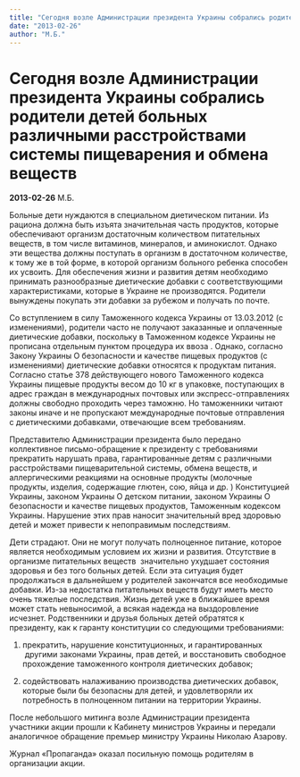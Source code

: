 ```yaml
---
title: "Сегодня возле Администрации президента Украины собрались родители детей больных различными расстройствами системы пищеварения и обмена веществ"
date: "2013-02-26"
author: "М.Б."
---
```


# Сегодня возле Администрации президента Украины собрались родители детей больных различными расстройствами системы пищеварения и обмена веществ

**2013-02-26** М.Б.

Больные дети нуждаются в специальном диетическом питании. Из рациона должна быть изъята значительная часть продуктов, которые обеспечивают организм достаточным количеством питательных веществ, в том числе витаминов, минералов, и аминокислот. Однако эти вещества должны поступать в организм в достаточном количестве, к тому же в той форме, в которой организм больного ребенка способен их усвоить. Для обеспечения жизни и развития детям необходимо принимать разнообразные диетические добавки с соответствующими характеристиками, которые в Украине не производятся. Родители вынуждены покупать эти добавки за рубежом и получать по почте.

Со вступлением в силу Таможенного кодекса Украины от 13.03.2012 (с изменениями), родители часто не получают заказанные и оплаченные диетические добавки, поскольку в Таможенном кодексе Украины не прописана отдельным пунктом процедура их ввоза . Однако, согласно Закону Украины О безопасности и качестве пищевых продуктов (с изменениями) диетические добавки относятся к продуктам питания. Согласно статье 378 действующего нового Таможенного кодекса Украины пищевые продукты весом до 10 кг в упаковке, поступающих в адрес граждан в международных почтовых или экспресс-отправлениях должны свободно проходить через таможню. Но таможенники читают законы иначе и не пропускают международные почтовые отправления с диетическими добавками, отвечающие всем требованиям.

Представителю Администрации президента было передано коллективное письмо-обращение к президенту с требованиями прекратить нарушать права, гарантированные детям с различными расстройствами пищеварительной системы, обмена веществ, и аллергическими реакциями на основные продукты (молочные продукты, изделия, содержащие глютен, сою, яйца и др. ) Конституцией Украины, законом Украины О детском питании, законом Украины О безопасности и качестве пищевых продуктов, Таможенным кодексом Украины. Нарушение этих прав наносит значительный вред здоровью детей и может привести к непоправимым последствиям.

Дети страдают. Они не могут получать полноценное питание, которое является необходимым условием их жизни и развития. Отсутствие в организме питательных веществ  значительно ухудшает состояния здоровья и без того больных детей. Если эта ситуация будет продолжаться в дальнейшем у родителей закончатся все необходимые добавки. Из-за недостатка питательных веществ будут иметь место очень тяжелые последствия. Жизнь детей уже в ближайшее время может стать невыносимой, а всякая надежда на выздоровление исчезнет. Родственники и друзья больных детей обратятся к президенту, как к гаранту конституции со следующими требованиями:

1) прекратить, нарушение конституционных, и гарантированных  другими законами Украины, прав детей, и восстановить свободное прохождение таможенного контроля диетических добавок;

2) содействовать налаживанию производства диетических добавок, которые были бы безопасны для детей, и удовлетворяли их потребность в полноценном питании на территории Украины.

После небольшого митинга возле Администрации президента участники акции прошли к Кабинету министров Украины и передали аналогичное обращение премьер министру Украины Николаю Азарову.

Журнал «Пропаганда» оказал посильную помощь родителям в организации акции.